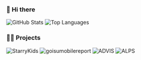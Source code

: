 ### 👋 Hi there

![GitHub Stats](https://github-readme-stats.vercel.app/api?username=Tatsumi0000&count_private=true&show_icons=true&theme=tokyonight)
![Top Languages](https://github-readme-stats.vercel.app/api/top-langs/?username=Tatsumi0000&layout=compact&theme=tokyonight)

### 🚶‍♀️ Projects

![StarryKids](https://github-readme-stats.vercel.app/api/pin/?username=Tatsumi0000&repo=starry-kids)
![goisumobilereport](https://github-readme-stats.vercel.app/api/pin/?username=Tatsumi0000&repo=goisumobilereport)
![ADVIS](https://github-readme-stats.vercel.app/api/pin/?username=katLab-MiyazakiUniv&repo=ADVIS)
![ALPS](https://github-readme-stats.vercel.app/api/pin/?username=katLab-MiyazakiUniv&repo=ALPS)

<!--
**Tatsumi0000/Tatsumi0000** is a ✨ _special_ ✨ repository because its `README.md` (this file) appears on your GitHub profile.

Here are some ideas to get you started:

- 🔭 I’m currently working on ...
- 🌱 I’m currently learning ...
- 👯 I’m looking to collaborate on ...
- 🤔 I’m looking for help with ...
- 💬 Ask me about ...
- 📫 How to reach me: ...
- 😄 Pronouns: ...
- ⚡ Fun fact: ...
-->
